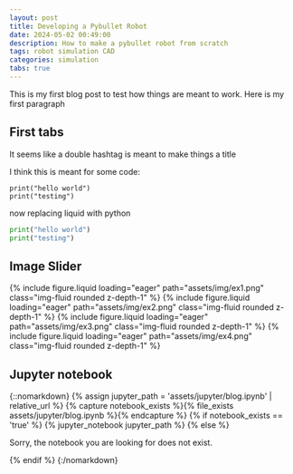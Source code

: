 ```yaml
---
layout: post
title: Developing a Pybullet Robot
date: 2024-05-02 00:49:00
description: How to make a pybullet robot from scratch
tags: robot simulation CAD
categories: simulation
tabs: true
---
```


This is my first blog post to test how things are meant to work. Here is my first paragraph

## First tabs

It seems like a double hashtag is meant to make things a title

I think this is meant for some code:

```liquid
print("hello world")
print("testing")
```

now replacing liquid with python 


```python
print("hello world")
print("testing")
```

## Image Slider

<swiper-container keyboard="true" navigation="true" pagination="true" pagination-clickable="true" pagination-dynamic-bullets="true" rewind="true">
  <swiper-slide>{% include figure.liquid loading="eager" path="assets/img/ex1.png" class="img-fluid rounded z-depth-1" %}</swiper-slide>
  <swiper-slide>{% include figure.liquid loading="eager" path="assets/img/ex2.png" class="img-fluid rounded z-depth-1" %}</swiper-slide>
  <swiper-slide>{% include figure.liquid loading="eager" path="assets/img/ex3.png" class="img-fluid rounded z-depth-1" %}</swiper-slide>
  <swiper-slide>{% include figure.liquid loading="eager" path="assets/img/ex4.png" class="img-fluid rounded z-depth-1" %}</swiper-slide>
</swiper-container>

## Jupyter notebook

{::nomarkdown}
{% assign jupyter_path = 'assets/jupyter/blog.ipynb' | relative_url %}
{% capture notebook_exists %}{% file_exists assets/jupyter/blog.ipynb %}{% endcapture %}
{% if notebook_exists == 'true' %}
  {% jupyter_notebook jupyter_path %}
{% else %}
  <p>Sorry, the notebook you are looking for does not exist.</p>
{% endif %}
{:/nomarkdown}
